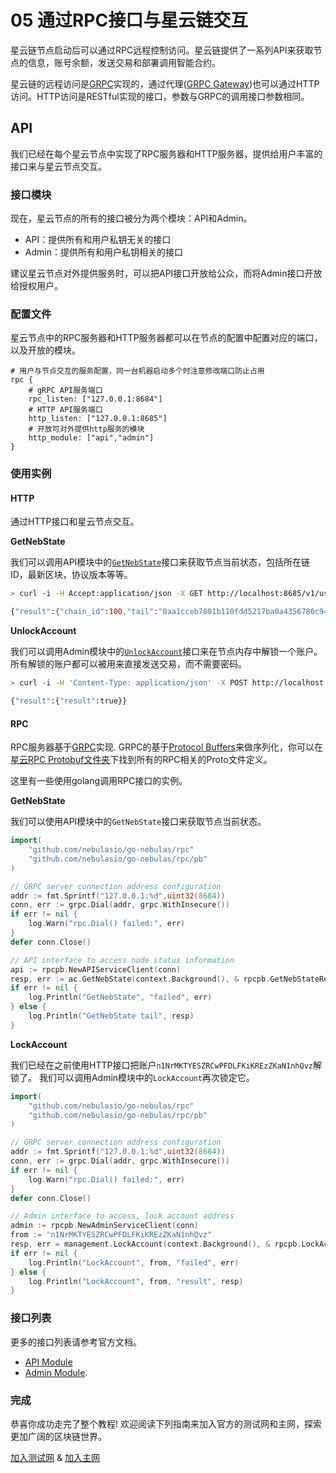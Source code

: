 # 05 通过RPC接口与星云链交互

星云链节点启动后可以通过RPC远程控制访问。星云链提供了一系列API来获取节点的信息，账号余额，发送交易和部署调用智能合约。

星云链的远程访问是[GRPC](https://grpc.io)实现的，通过代理\([GRPC Gateway](https://github.com/grpc-ecosystem/grpc-gateway)\)也可以通过HTTP访问。HTTP访问是RESTful实现的接口，参数与GRPC的调用接口参数相同。

## API

我们已经在每个星云节点中实现了RPC服务器和HTTP服务器，提供给用户丰富的接口来与星云节点交互。

### 接口模块

现在，星云节点的所有的接口被分为两个模块：API和Admin。

* API：提供所有和用户私钥无关的接口
* Admin：提供所有和用户私钥相关的接口

建议星云节点对外提供服务时，可以把API接口开放给公众，而将Admin接口开放给授权用户。

### 配置文件

星云节点中的RPC服务器和HTTP服务器都可以在节点的配置中配置对应的端口，以及开放的模块。

```text
# 用户与节点交互的服务配置，同一台机器启动多个时注意修改端口防止占用
rpc {
    # gRPC API服务端口
    rpc_listen: ["127.0.0.1:8684"]
    # HTTP API服务端口
    http_listen: ["127.0.0.1:8685"]
    # 开放可对外提供http服务的模块
    http_module: ["api","admin"]
}
```

### 使用实例

#### HTTP

通过HTTP接口和星云节点交互。

**GetNebState**

我们可以调用API模块中的[`GetNebState`](https://github.com/nebulasio/wiki/blob/master/rpc.md#getnebstate)接口来获取节点当前状态，包括所在链ID，最新区块，协议版本等等。

```bash
> curl -i -H Accept:application/json -X GET http://localhost:8685/v1/user/nebstate

{"result":{"chain_id":100,"tail":"0aa1cceb7801b110fdd5217ba0a4356780c940133924d1c1a4eb60336934dab1","lib":"0000000000000000000000000000000000000000000000000000000000000000","height":"479","protocol_version":"/neb/1.0.0","synchronized":false,"version":"0.7.0"}}
```

**UnlockAccount**

我们可以调用Admin模块中的[`UnlockAccount`](../dapp-development/rpc/rpc_admin.md#unlockaccount)接口来在节点内存中解锁一个账户。所有解锁的账户都可以被用来直接发送交易，而不需要密码。

```bash
> curl -i -H 'Content-Type: application/json' -X POST http://localhost:8685/v1/admin/account/unlock -d '{"address":"n1NrMKTYESZRCwPFDLFKiKREzZKaN1nhQvz", "passphrase": "passphrase"}'

{"result":{"result":true}}
```

#### RPC

RPC服务器基于[GRPC](https://grpc.io/)实现. GRPC的基于[Protocol Buffers](https://github.com/google/protobuf)来做序列化，你可以在[星云RPC Protobuf文件夹](https://github.com/nebulasio/go-nebulas/tree/develop/rpc/pb)下找到所有的RPC相关的Proto文件定义。

这里有一些使用golang调用RPC接口的实例。

**GetNebState**

我们可以使用API模块中的`GetNebState`接口来获取节点当前状态。

```go
import(
    "github.com/nebulasio/go-nebulas/rpc"
    "github.com/nebulasio/go-nebulas/rpc/pb"
)

// GRPC server connection address configuration
addr := fmt.Sprintf("127.0.0.1:%d",uint32(8684))
conn, err := grpc.Dial(addr, grpc.WithInsecure())
if err != nil {
    log.Warn("rpc.Dial() failed:", err)
}
defer conn.Close()

// API interface to access node status information
api := rpcpb.NewAPIServiceClient(conn)
resp, err := ac.GetNebState(context.Background(), & rpcpb.GetNebStateRequest {})
if err != nil {
    log.Println("GetNebState", "failed", err)
} else {
    log.Println("GetNebState tail", resp)
}
```

**LockAccount**

我们已经在之前使用HTTP接口把账户`n1NrMKTYESZRCwPFDLFKiKREzZKaN1nhQvz`解锁了。 我们可以调用Admin模块中的`LockAccount`再次锁定它。

```go
import(
    "github.com/nebulasio/go-nebulas/rpc"
    "github.com/nebulasio/go-nebulas/rpc/pb"
)

// GRPC server connection address configuration
addr := fmt.Sprintf("127.0.0.1:%d",uint32(8684))
conn, err := grpc.Dial(addr, grpc.WithInsecure())
if err != nil {
    log.Warn("rpc.Dial() failed:", err)
}
defer conn.Close()

// Admin interface to access, lock account address
admin := rpcpb.NewAdminServiceClient(conn)
from := "n1NrMKTYESZRCwPFDLFKiKREzZKaN1nhQvz"
resp, err = management.LockAccount(context.Background(), & rpcpb.LockAccountRequest {Address: from})
if err != nil {
    log.Println("LockAccount", from, "failed", err)
} else {
    log.Println("LockAccount", from, "result", resp)
}
```

### 接口列表

更多的接口列表请参考官方文档。

* [API Module](../dapp-development/rpc/README.html)
* [Admin Module](../dapp-development/rpc/rpc_admin.md).

### 完成

恭喜你成功走完了整个教程! 欢迎阅读下列指南来加入官方的测试网和主网，探索更加广阔的区块链世界。

[加入测试网](../testnet.md) & [加入主网](../mainnet.md)

